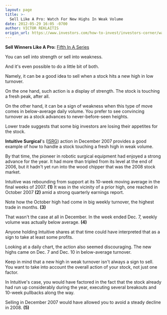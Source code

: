 ```yaml
---
layout: page
title: >-
  Sell Like A Pro: Watch For New Highs In Weak Volume
date: 2012-05-29 16:05 -0700
author: VICTOR REKLAITIS
origin_url: https://www.investors.com/how-to-invest/investors-corner/watch-for-new-highs-in-weak-turnover
---
```





**Sell Winners Like A Pro:** [Fifth In A Series](http://news.investors.com/specialreport/611488/201205211612/how-to-sell-winners-like-a-pro.aspx)

  

You can sell into strength or sell into weakness.

  

And it's even possible to do a little bit of both.

  

Namely, it can be a good idea to sell when a stock hits a new high in low turnover.

  

On the one hand, such action is a display of strength. The stock is touching a fresh peak, after all.

  

On the other hand, it can be a sign of weakness when this type of move comes in below-average daily volume. You prefer to see convincing turnover as a stock advances to never-before-seen heights.

  

Lower trade suggests that some big investors are losing their appetites for the stock.

  

**Intuitive Surgical**'s ([ISRG](https://research.investors.com/quote.aspx?symbol=ISRG)) action in December 2007 provides a good example of how to handle a stock touching a fresh high in weak volume.

  

By that time, the pioneer in robotic surgical equipment had enjoyed a strong advance for the year. It had more than tripled from its level at the end of 2006, but it hadn't yet run into the wood chipper that was the 2008 stock market.

  

Intuitive was rebounding from support at its 10-week moving average in the final weeks of 2007. **(1)** It was in the vicinity of a prior high, one reached in October 2007 **(2)** amid a strong quarterly earnings report.

  

Note how the October high had come in big weekly turnover, the highest trade in months. **(3)**

  

That wasn't the case at all in December. In the week ended Dec. 7, weekly volume was actually below average. **(4)**

  

Anyone holding Intuitive shares at that time could have interpreted that as a sign to take at least some profits.

  

Looking at a daily chart, the action also seemed discouraging. The new highs came on Dec. 7 and Dec. 10 in below-average turnover.

  

Keep in mind that a new high in weak turnover isn't always a sign to sell. You want to take into account the overall action of your stock, not just one factor.

  

In Intuitive's case, you would have factored in the fact that the stock already had run up considerably during the year, executing several breakouts and 10-week pullbacks along the way.

  

Selling in December 2007 would have allowed you to avoid a steady decline in 2008. **(5)**




